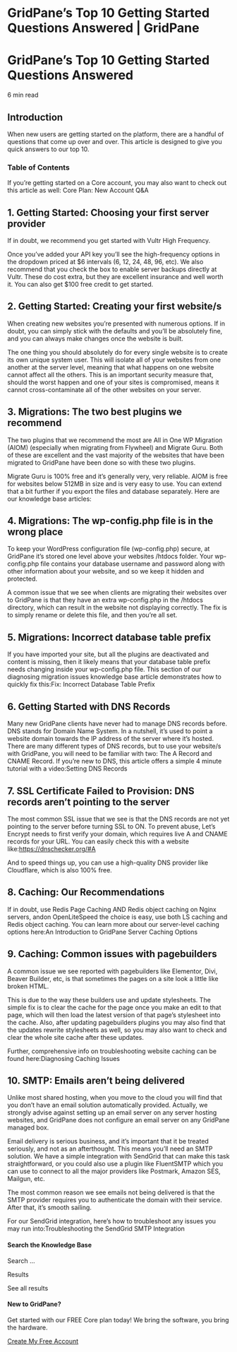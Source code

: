 # GridPane’s Top 10 Getting Started Questions Answered | GridPane

# GridPane’s Top 10 Getting Started Questions Answered

 

6 min read 

## Introduction

When new users are getting started on the platform, there are a handful of questions that come up over and over. This article is designed to give you quick answers to our top 10.

### Table of Contents

If you’re getting started on a Core account, you may also want to check out this article as well: Core Plan: New Account Q&A

 

## 1. Getting Started: Choosing your first server provider

If in doubt, we recommend you get started with Vultr High Frequency.

Once you’ve added your API key you’ll see the high-frequency options in the dropdown priced at $6 intervals (6, 12, 24, 48, 96, etc). We also recommend that you check the box to enable server backups directly at Vultr. These do cost extra, but they are excellent insurance and well worth it. You can also get $100 free credit to get started.

 

## 2. Getting Started: Creating your first website/s

When creating new websites you’re presented with numerous options. If in doubt, you can simply stick with the defaults and you’ll be absolutely fine, and you can always make changes once the website is built.

The one thing you should absolutely do for every single website is to create its own unique system user. This will isolate all of your websites from one another at the server level, meaning that what happens on one website cannot affect all the others. This is an important security measure that, should the worst happen and one of your sites is compromised, means it cannot cross-contaminate all of the other websites on your server.

 

## 3. Migrations: The two best plugins we recommend

The two plugins that we recommend the most are All in One WP Migration (AIOM) (especially when migrating from Flywheel) and Migrate Guru. Both of these are excellent and the vast majority of the websites that have been migrated to GridPane have been done so with these two plugins.

Migrate Guru is 100% free and it’s generally very, very reliable. AIOM is free for websites below 512MB in size and is very easy to use. You can extend that a bit further if you export the files and database separately. Here are our knowledge base articles:

 

## 4. Migrations: The wp-config.php file is in the wrong place

To keep your WordPress configuration file (wp-config.php) secure, at GridPane it’s stored one level above your websites /htdocs folder. Your wp-config.php file contains your database username and password along with other information about your website, and so we keep it hidden and protected.

A common issue that we see when clients are migrating their websites over to GridPane is that they have an extra wp-config.php in the /htdocs directory, which can result in the website not displaying correctly. The fix is to simply rename or delete this file, and then you’re all set.

 

## 5. Migrations: Incorrect database table prefix

If you have imported your site, but all the plugins are deactivated and content is missing, then it likely means that your database table prefix needs changing inside your wp-config.php file. This section of our diagnosing migration issues knowledge base article demonstrates how to quickly fix this:Fix: Incorrect Database Table Prefix

 

## 6. Getting Started with DNS Records

Many new GridPane clients have never had to manage DNS records before. DNS stands for Domain Name System. In a nutshell, it’s used to point a website domain towards the IP address of the server where it’s hosted. There are many different types of DNS records, but to use your website/s with GridPane, you will need to be familiar with two: The A Record and CNAME Record. If you’re new to DNS, this article offers a simple 4 minute tutorial with a video:Setting DNS Records

 

## 7. SSL Certificate Failed to Provision: DNS records aren’t pointing to the server

The most common SSL issue that we see is that the DNS records are not yet pointing to the server before turning SSL to ON. To prevent abuse, Let’s Encrypt needs to first verify your domain, which requires live A and CNAME records for your URL. You can easily check this with a website like:https://dnschecker.org/#A

And to speed things up, you can use a high-quality DNS provider like Cloudflare, which is also 100% free.

 

## 8. Caching: Our Recommendations

If in doubt, use Redis Page Caching AND Redis object caching on Nginx servers, andon OpenLiteSpeed the choice is easy, use both LS caching and Redis object caching. You can learn more about our server-level caching options here:An Introduction to GridPane Server Caching Options

 

## 9. Caching: Common issues with pagebuilders

A common issue we see reported with pagebuilders like Elementor, Divi, Beaver Builder, etc, is that sometimes the pages on a site look a little like broken HTML.

This is due to the way these builders use and update stylesheets. The simple fix is to clear the cache for the page once you make an edit to that page, which will then load the latest version of that page’s stylesheet into the cache. Also, after updating pagebuilders plugins you may also find that the updates rewrite stylesheets as well, so you may also want to check and clear the whole site cache after these updates.

Further, comprehensive info on troubleshooting website caching can be found here:Diagnosing Caching Issues

 

## 10. SMTP: Emails aren’t being delivered

Unlike most shared hosting, when you move to the cloud you will find that you don’t have an email solution automatically provided. Actually, we strongly advise against setting up an email server on any server hosting websites, and GridPane does not configure an email server on any GridPane managed box.

Email delivery is serious business, and it’s important that it be treated seriously, and not as an afterthought. This means you’ll need an SMTP solution. We have a simple integration with SendGrid that can make this task straightforward, or you could also use a plugin like FluentSMTP which you can use to connect to all the major providers like Postmark, Amazon SES, Mailgun, etc.

The most common reason we see emails not being delivered is that the SMTP provider requires you to authenticate the domain with their service. After that, it’s smooth sailing.

For our SendGrid integration, here’s how to troubleshoot any issues you may run into:Troubleshooting the SendGrid SMTP Integration

 

 

#### Search the Knowledge Base

Search ...

 Results

See all results

#### New to GridPane?

Get started with our FREE Core plan today! We bring the software, you bring the hardware.

[Create My Free Account](https://gridpane.com/checkout/?plan=core)

